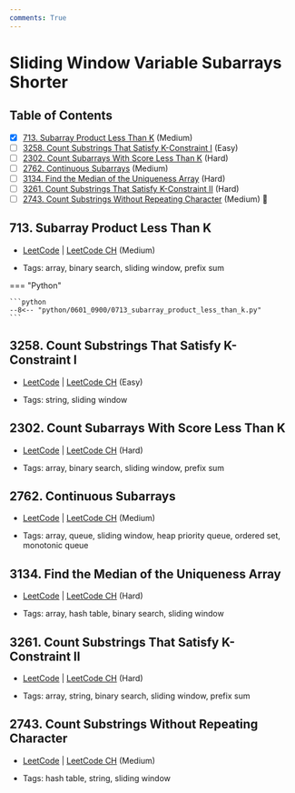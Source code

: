```yaml
---
comments: True
---
```


# Sliding Window Variable Subarrays Shorter

## Table of Contents

- [x] [713. Subarray Product Less Than K](https://leetcode.cn/problems/subarray-product-less-than-k/) (Medium)
- [ ] [3258. Count Substrings That Satisfy K-Constraint I](https://leetcode.cn/problems/count-substrings-that-satisfy-k-constraint-i/) (Easy)
- [ ] [2302. Count Subarrays With Score Less Than K](https://leetcode.cn/problems/count-subarrays-with-score-less-than-k/) (Hard)
- [ ] [2762. Continuous Subarrays](https://leetcode.cn/problems/continuous-subarrays/) (Medium)
- [ ] [3134. Find the Median of the Uniqueness Array](https://leetcode.cn/problems/find-the-median-of-the-uniqueness-array/) (Hard)
- [ ] [3261. Count Substrings That Satisfy K-Constraint II](https://leetcode.cn/problems/count-substrings-that-satisfy-k-constraint-ii/) (Hard)
- [ ] [2743. Count Substrings Without Repeating Character](https://leetcode.cn/problems/count-substrings-without-repeating-character/) (Medium) 👑

## 713. Subarray Product Less Than K

-   [LeetCode](https://leetcode.com/problems/subarray-product-less-than-k/) | [LeetCode CH](https://leetcode.cn/problems/subarray-product-less-than-k/) (Medium)

-   Tags: array, binary search, sliding window, prefix sum

=== "Python"

    ```python
    --8<-- "python/0601_0900/0713_subarray_product_less_than_k.py"
    ```



## 3258. Count Substrings That Satisfy K-Constraint I

-   [LeetCode](https://leetcode.com/problems/count-substrings-that-satisfy-k-constraint-i/) | [LeetCode CH](https://leetcode.cn/problems/count-substrings-that-satisfy-k-constraint-i/) (Easy)

-   Tags: string, sliding window


## 2302. Count Subarrays With Score Less Than K

-   [LeetCode](https://leetcode.com/problems/count-subarrays-with-score-less-than-k/) | [LeetCode CH](https://leetcode.cn/problems/count-subarrays-with-score-less-than-k/) (Hard)

-   Tags: array, binary search, sliding window, prefix sum


## 2762. Continuous Subarrays

-   [LeetCode](https://leetcode.com/problems/continuous-subarrays/) | [LeetCode CH](https://leetcode.cn/problems/continuous-subarrays/) (Medium)

-   Tags: array, queue, sliding window, heap priority queue, ordered set, monotonic queue


## 3134. Find the Median of the Uniqueness Array

-   [LeetCode](https://leetcode.com/problems/find-the-median-of-the-uniqueness-array/) | [LeetCode CH](https://leetcode.cn/problems/find-the-median-of-the-uniqueness-array/) (Hard)

-   Tags: array, hash table, binary search, sliding window


## 3261. Count Substrings That Satisfy K-Constraint II

-   [LeetCode](https://leetcode.com/problems/count-substrings-that-satisfy-k-constraint-ii/) | [LeetCode CH](https://leetcode.cn/problems/count-substrings-that-satisfy-k-constraint-ii/) (Hard)

-   Tags: array, string, binary search, sliding window, prefix sum


## 2743. Count Substrings Without Repeating Character

-   [LeetCode](https://leetcode.com/problems/count-substrings-without-repeating-character/) | [LeetCode CH](https://leetcode.cn/problems/count-substrings-without-repeating-character/) (Medium)

-   Tags: hash table, string, sliding window
